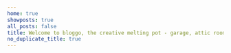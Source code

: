 ```yaml
---
home: true 
showposts: true
all_posts: false
title: Welcome to bloggo, the creative melting pot - garage, attic room, whatever you want to call it - of ideas from the team at Cyberscape.
no_duplicate_title: true
---
```

